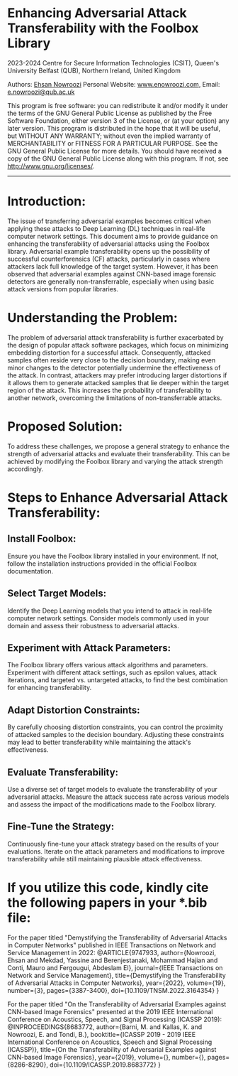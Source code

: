 # Enhancing Adversarial Attack Transferability with the Foolbox Library

2023-2024 Centre for Secure Information Technologies (CSIT), Queen's University Belfast (QUB), Northern Ireland, United Kingdom

Authors: [Ehsan Nowroozi](https://scholar.google.com/citations?user=C0bNkP8AAAAJ&hl=en) Personal Website: www.enowroozi.com, Email: e.nowroozi@qub.ac.uk

This program is free software: you can redistribute it and/or modify it under the terms of the GNU General Public License as published by the Free Software Foundation, either version 3 of the License, or (at your option) any later version. This program is distributed in the hope that it will be useful, but WITHOUT ANY WARRANTY; without even the implied warranty of MERCHANTABILITY or FITNESS FOR A PARTICULAR PURPOSE.  See the GNU General Public License for more details. You should have received a copy of the GNU General Public License along with this program. If not, see <http://www.gnu.org/licenses/>.

---
#  Introduction:
The issue of transferring adversarial examples becomes critical when applying these attacks to Deep Learning (DL) techniques in real-life computer network settings. This document aims to provide guidance on enhancing the transferability of adversarial attacks using the Foolbox library. Adversarial example transferability opens up the possibility of successful counterforensics (CF) attacks, particularly in cases where attackers lack full knowledge of the target system. However, it has been observed that adversarial examples against CNN-based image forensic detectors are generally non-transferrable, especially when using basic attack versions from popular libraries.

# Understanding the Problem:
The problem of adversarial attack transferability is further exacerbated by the design of popular attack software packages, which focus on minimizing embedding distortion for a successful attack. Consequently, attacked samples often reside very close to the decision boundary, making even minor changes to the detector potentially undermine the effectiveness of the attack. In contrast, attackers may prefer introducing larger distortions if it allows them to generate attacked samples that lie deeper within the target region of the attack. This increases the probability of transferability to another network, overcoming the limitations of non-transferrable attacks.

# Proposed Solution:
To address these challenges, we propose a general strategy to enhance the strength of adversarial attacks and evaluate their transferability. This can be achieved by modifying the Foolbox library and varying the attack strength accordingly.

# Steps to Enhance Adversarial Attack Transferability:

## Install Foolbox: 
Ensure you have the Foolbox library installed in your environment. If not, follow the installation instructions provided in the official Foolbox documentation.

## Select Target Models: 
Identify the Deep Learning models that you intend to attack in real-life computer network settings. Consider models commonly used in your domain and assess their robustness to adversarial attacks.

## Experiment with Attack Parameters: 
The Foolbox library offers various attack algorithms and parameters. Experiment with different attack settings, such as epsilon values, attack iterations, and targeted vs. untargeted attacks, to find the best combination for enhancing transferability.

## Adapt Distortion Constraints: 
By carefully choosing distortion constraints, you can control the proximity of attacked samples to the decision boundary. Adjusting these constraints may lead to better transferability while maintaining the attack's effectiveness.

## Evaluate Transferability: 
Use a diverse set of target models to evaluate the transferability of your adversarial attacks. Measure the attack success rate across various models and assess the impact of the modifications made to the Foolbox library.


## Fine-Tune the Strategy: 
Continuously fine-tune your attack strategy based on the results of your evaluations. Iterate on the attack parameters and modifications to improve transferability while still maintaining plausible attack effectiveness.

# If you utilize this code, kindly cite the following papers in your *.bib file:

 For the paper titled "Demystifying the Transferability of Adversarial Attacks in Computer Networks" published in IEEE Transactions on Network and Service Management in 2022:
  @ARTICLE{9747933,
  author={Nowroozi, Ehsan and Mekdad, Yassine and Berenjestanaki, Mohammad Hajian and Conti, Mauro and Fergougui, Abdeslam El},
  journal={IEEE Transactions on Network and Service Management}, 
  title={Demystifying the Transferability of Adversarial Attacks in Computer Networks}, 
  year={2022},
  volume={19},
  number={3},
  pages={3387-3400},
  doi={10.1109/TNSM.2022.3164354}
}

For the paper titled "On the Transferability of Adversarial Examples against CNN-based Image Forensics" presented at the 2019 IEEE International Conference on Acoustics, Speech, and Signal Processing (ICASSP 2019):
   @INPROCEEDINGS{8683772,
  author={Barni, M. and Kallas, K. and Nowroozi, E. and Tondi, B.},
  booktitle={ICASSP 2019 - 2019 IEEE International Conference on Acoustics, Speech and Signal Processing (ICASSP)}, 
  title={On the Transferability of Adversarial Examples against CNN-based Image Forensics}, 
  year={2019},
  volume={},
  number={},
  pages={8286-8290},
  doi={10.1109/ICASSP.2019.8683772}
}
